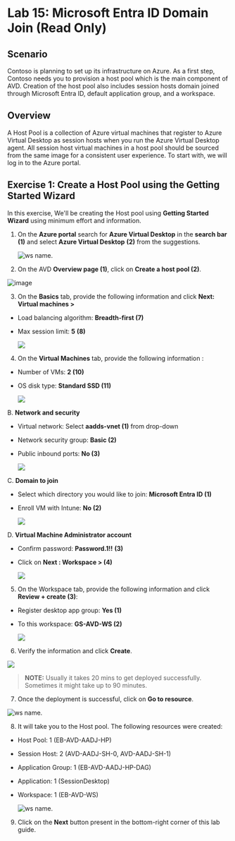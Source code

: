 # Lab 15: Microsoft Entra ID Domain Join (Read Only) 

## **Scenario**

 Contoso is planning to set up its infrastructure on Azure. As a first step, Contoso needs you to provision a host pool which is the main component of AVD. Creation of the host pool also includes session hosts domain joined through Microsoft Entra ID, default application group, and a workspace.

## **Overview**

 A Host Pool is a collection of Azure virtual machines that register to Azure Virtual Desktop as session hosts when you run the Azure Virtual Desktop agent. All session host virtual machines in a host pool should be sourced from the same image for a consistent user experience. To start with, we will log in to the Azure portal.
 
## Exercise 1: Create a Host Pool using the Getting Started Wizard

In this exercise, We'll be creating the Host pool using **Getting Started Wizard** using minimum effort and information.

1. On the **Azure portal** search for **Azure Virtual Desktop** in the **search bar** **(1)** and select **Azure Virtual Desktop** **(2)** from the suggestions.

   ![ws name.](media/2avd1.png)
   
2.	On the AVD **Overview page (1)**, click on **Create a host pool (2)**.

   ![image](https://user-images.githubusercontent.com/83349577/175352775-1ca92f9e-b510-4fee-89e5-8c476bcffa5b.png)

3.	On the **Basics** tab, provide the following information and click **Next: Virtual machines >**

   - Load balancing algorithm: **Breadth-first (7)**
   - Max session limit: **5** **(8)**

     ![](media-1/new-avd-lab13-13.jpg)


4.	On the **Virtual Machines** tab, provide the following information :

   - Number of VMs: **2 (10)**
   - OS disk type: **Standard SSD (11)**

     ![](media-1/new-avd-lab13-15.jpg)

   B. **Network and security**

   - Virtual network: Select **aadds-vnet (1)** from drop-down
   - Network security group: **Basic (2)**
   - Public inbound ports: **No (3)**

     ![](media/createhp3-new.png)

   C. **Domain to join**

   - Select which directory you would like to join: **Microsoft Entra ID (1)**
   - Enroll VM with Intune: **No (2)**

     ![](media-1/avd1.4.png)

   D. **Virtual Machine Administrator account**


   - Confirm password: **Password.1!!** **(3)**
   - Click on **Next : Workspace > (4)**

     ![](media/vmadminaccount.png)

5.	On the Workspace tab, provide the following information and click **Review + create (3)**:

   - Register desktop app group: **Yes (1)**
   - To this workspace: **GS-AVD-WS (2)**

     ![](media/createhp4-new.png)

6.	Verify the information and click **Create**.

   ![](media/createhp5-new.png)


   > **NOTE:** Usually it takes 20 mins to get deployed successfully. Sometimes it might take up to 90 minutes.

7.	Once the deployment is successful, click on **Go to resource**.

   ![ws name.](media/gsw7.png)

8.	It will take you to the Host pool. The following resources were created:

   - Host Pool: 1 (EB-AVD-AADJ-HP)
   - Session Host: 2 (AVD-AADJ-SH-0, AVD-AADJ-SH-1)
   - Application Group: 1 (EB-AVD-AADJ-HP-DAG)
   - Application: 1 (SessionDesktop)
   - Workspace: 1 (EB-AVD-WS)
     
     ![ws name.](media/gsw8.png)
   
9. Click on the **Next** button present in the bottom-right corner of this lab guide.  
   

